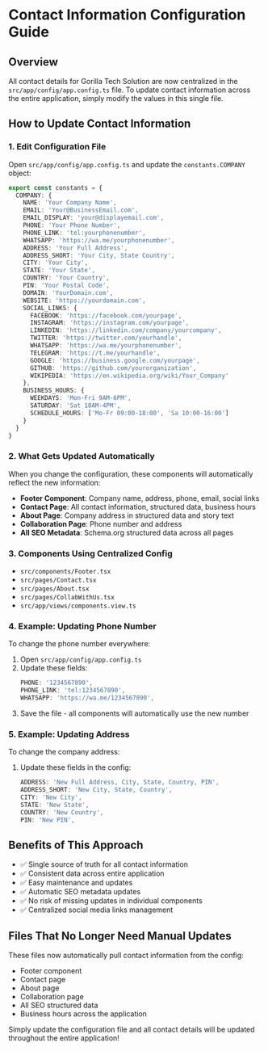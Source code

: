 # Contact Information Configuration Guide

## Overview
All contact details for Gorilla Tech Solution are now centralized in the `src/app/config/app.config.ts` file. To update contact information across the entire application, simply modify the values in this single file.

## How to Update Contact Information

### 1. Edit Configuration File
Open `src/app/config/app.config.ts` and update the `constants.COMPANY` object:

```typescript
export const constants = {
  COMPANY: {
    NAME: 'Your Company Name',
    EMAIL: 'Your@BusinessEmail.com',
    EMAIL_DISPLAY: 'your@displayemail.com',
    PHONE: 'Your Phone Number',
    PHONE_LINK: 'tel:yourphonenumber',
    WHATSAPP: 'https://wa.me/yourphonenumber',
    ADDRESS: 'Your Full Address',
    ADDRESS_SHORT: 'Your City, State Country',
    CITY: 'Your City',
    STATE: 'Your State',
    COUNTRY: 'Your Country',
    PIN: 'Your Postal Code',
    DOMAIN: 'YourDomain.com',
    WEBSITE: 'https://yourdomain.com',
    SOCIAL_LINKS: {
      FACEBOOK: 'https://facebook.com/yourpage',
      INSTAGRAM: 'https://instagram.com/yourpage',
      LINKEDIN: 'https://linkedin.com/company/yourcompany',
      TWITTER: 'https://twitter.com/yourhandle',
      WHATSAPP: 'https://wa.me/yourphonenumber',
      TELEGRAM: 'https://t.me/yourhandle',
      GOOGLE: 'https://business.google.com/yourpage',
      GITHUB: 'https://github.com/yourorganization',
      WIKIPEDIA: 'https://en.wikipedia.org/wiki/Your_Company'
    },
    BUSINESS_HOURS: {
      WEEKDAYS: 'Mon-Fri 9AM-6PM',
      SATURDAY: 'Sat 10AM-4PM',
      SCHEDULE_HOURS: ['Mo-Fr 09:00-18:00', 'Sa 10:00-16:00']
    }
  }
}
```

### 2. What Gets Updated Automatically
When you change the configuration, these components will automatically reflect the new information:

- **Footer Component**: Company name, address, phone, email, social links
- **Contact Page**: All contact information, structured data, business hours
- **About Page**: Company address in structured data and story text
- **Collaboration Page**: Phone number and address
- **All SEO Metadata**: Schema.org structured data across all pages

### 3. Components Using Centralized Config
- `src/components/Footer.tsx`
- `src/pages/Contact.tsx`
- `src/pages/About.tsx`
- `src/pages/CollabWithUs.tsx`
- `src/app/views/components.view.ts`

### 4. Example: Updating Phone Number
To change the phone number everywhere:
1. Open `src/app/config/app.config.ts`
2. Update these fields:
   ```typescript
   PHONE: '1234567890',
   PHONE_LINK: 'tel:1234567890',
   WHATSAPP: 'https://wa.me/1234567890',
   ```
3. Save the file - all components will automatically use the new number

### 5. Example: Updating Address
To change the company address:
1. Update these fields in the config:
   ```typescript
   ADDRESS: 'New Full Address, City, State, Country, PIN',
   ADDRESS_SHORT: 'New City, State, Country',
   CITY: 'New City',
   STATE: 'New State',
   COUNTRY: 'New Country',
   PIN: 'New PIN',
   ```

## Benefits of This Approach
- ✅ Single source of truth for all contact information
- ✅ Consistent data across entire application
- ✅ Easy maintenance and updates
- ✅ Automatic SEO metadata updates
- ✅ No risk of missing updates in individual components
- ✅ Centralized social media links management

## Files That No Longer Need Manual Updates
These files now automatically pull contact information from the config:
- Footer component
- Contact page
- About page
- Collaboration page
- All SEO structured data
- Business hours across the application

Simply update the configuration file and all contact details will be updated throughout the entire application!